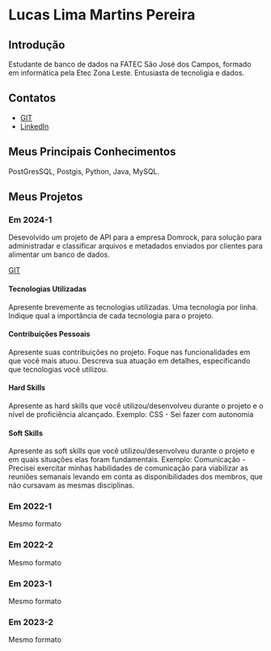 # Lucas Lima Martins Pereira 

## Introdução

Estudante de banco de dados na FATEC São José dos Campos, formado em informática pela Etec Zona Leste. Entusiasta de tecnoligia e dados.

## Contatos
* [GIT](https://github.com/SuieverSide)
* [LinkedIn](https://www.linkedin.com/in/lucas-lima-a20055144/)

## Meus Principais Conhecimentos
PostGresSQL, Postgis, Python, Java, MySQL.


## Meus Projetos

### Em 2024-1
Desevolvido um projeto de API para a empresa Domrock, para solução para administradar e classificar arquivos e metadados enviados por clientes para alimentar um banco de dados.

[GIT]()

#### Tecnologias Utilizadas
Apresente brevemente as tecnologias utilizadas. Uma tecnologia por linha. Indique qual a importância de cada tecnologia para o projeto.

#### Contribuições Pessoais
Apresente suas contribuições no projeto. Foque nas funcionalidades em que você mais atuou. Descreva sua atuação em detalhes, especificando que tecnologias você utilizou.

#### Hard Skills
Apresente as hard skills que você utilizou/desenvolveu durante o projeto e o nível de proficiência alcançado. Exemplo: CSS - Sei fazer com autonomia

#### Soft Skills
Apresente as soft skills que você utilizou/desenvolveu durante o projeto e em quais situações elas foram fundamentais. Exemplo: Comunicação - Precisei exercitar minhas habilidades de comunicação para viabilizar as reuniões semanais levando em conta as disponibilidades dos membros, que não cursavam as mesmas disciplinas.

### Em 2022-1
Mesmo formato

### Em 2022-2
Mesmo formato

### Em 2023-1
Mesmo formato

### Em 2023-2
Mesmo formato







